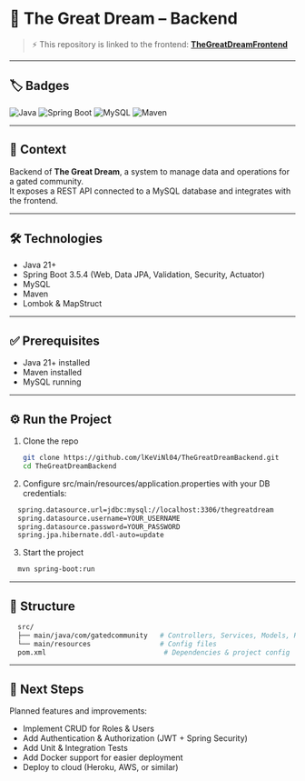 # 🌙 The Great Dream – Backend

> ⚡ This repository is linked to the frontend: **[TheGreatDreamFrontend](https://github.com/lKeViNl04/TheGreatDreamFrontend)**

---

## 🏷️ Badges

![Java](https://img.shields.io/badge/Java-21+-red?logo=openjdk)   ![Spring Boot](https://img.shields.io/badge/Spring%20Boot-3.5.4-green?logo=springboot) ![MySQL](https://img.shields.io/badge/Database-MySQL-blue?logo=mysql)  ![Maven](https://img.shields.io/badge/Build-Maven-orange?logo=apachemaven)  

---

## 📖 Context

Backend of **The Great Dream**, a system to manage data and operations for a gated community.  
It exposes a REST API connected to a MySQL database and integrates with the frontend.

---

## 🛠️ Technologies

- Java 21+  
- Spring Boot 3.5.4 (Web, Data JPA, Validation, Security, Actuator)  
- MySQL  
- Maven  
- Lombok & MapStruct  

---

## ✅ Prerequisites

- Java 21+ installed  
- Maven installed  
- MySQL running  

---

## ⚙️ Run the Project

1. Clone the repo
   ```bash
   git clone https://github.com/lKeViNl04/TheGreatDreamBackend.git
   cd TheGreatDreamBackend
   ```
2. Configure src/main/resources/application.properties with your DB credentials:
  ```bash
    spring.datasource.url=jdbc:mysql://localhost:3306/thegreatdream
    spring.datasource.username=YOUR_USERNAME
    spring.datasource.password=YOUR_PASSWORD
    spring.jpa.hibernate.ddl-auto=update
  ```
3. Start the project
  ```bash
    mvn spring-boot:run
  ```

---

## 📂 Structure
  ```bash
    src/
    ├── main/java/com/gatedcommunity   # Controllers, Services, Models, Repositories
    └── main/resources                 # Config files
    pom.xml                             # Dependencies & project config
  ```

---

## 🚀 Next Steps

Planned features and improvements:

 - Implement CRUD for Roles & Users
 - Add Authentication & Authorization (JWT + Spring Security)
 - Add Unit & Integration Tests
 - Add Docker support for easier deployment
 - Deploy to cloud (Heroku, AWS, or similar)




